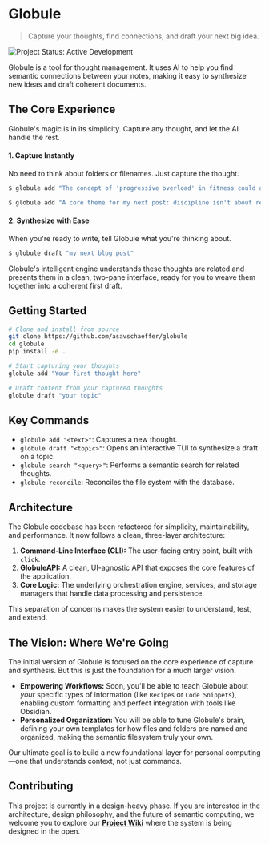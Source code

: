 # Globule

> Capture your thoughts, find connections, and draft your next big idea.

![Project Status: Active Development](https://img.shields.io/badge/status-active_development-green)

Globule is a tool for thought management. It uses AI to help you find semantic connections between your notes, making it easy to synthesize new ideas and draft coherent documents.

## The Core Experience

Globule's magic is in its simplicity. Capture any thought, and let the AI handle the rest.

#### 1. Capture Instantly

No need to think about folders or filenames. Just capture the thought.

```bash
$ globule add "The concept of 'progressive overload' in fitness could apply to creative stamina."

$ globule add "A core theme for my next post: discipline isn't about restriction, it's about freedom."
```

#### 2. Synthesize with Ease

When you're ready to write, tell Globule what you're thinking about.

```bash
$ globule draft "my next blog post"
```

Globule's intelligent engine understands these thoughts are related and presents them in a clean, two-pane interface, ready for you to weave them together into a coherent first draft.

## Getting Started

```bash
# Clone and install from source
git clone https://github.com/asavschaeffer/globule
cd globule
pip install -e .

# Start capturing your thoughts
globule add "Your first thought here"

# Draft content from your captured thoughts
globule draft "your topic"
```

## Key Commands

- `globule add "<text>"`: Captures a new thought.
- `globule draft "<topic>"`: Opens an interactive TUI to synthesize a draft on a topic.
- `globule search "<query>"`: Performs a semantic search for related thoughts.
- `globule reconcile`: Reconciles the file system with the database.

## Architecture

The Globule codebase has been refactored for simplicity, maintainability, and performance. It now follows a clean, three-layer architecture:

1.  **Command-Line Interface (CLI):** The user-facing entry point, built with `click`.
2.  **GlobuleAPI:** A clean, UI-agnostic API that exposes the core features of the application.
3.  **Core Logic:** The underlying orchestration engine, services, and storage managers that handle data processing and persistence.

This separation of concerns makes the system easier to understand, test, and extend.

## The Vision: Where We're Going

The initial version of Globule is focused on the core experience of capture and synthesis. But this is just the foundation for a much larger vision.

-   **Empowering Workflows:** Soon, you'll be able to teach Globule about *your* specific types of information (like `Recipes` or `Code Snippets`), enabling custom formatting and perfect integration with tools like Obsidian.
-   **Personalized Organization:** You will be able to tune Globule's brain, defining your own templates for how files and folders are named and organized, making the semantic filesystem truly your own.

Our ultimate goal is to build a new foundational layer for personal computing—one that understands context, not just commands.

## Contributing

This project is currently in a design-heavy phase. If you are interested in the architecture, design philosophy, and the future of semantic computing, we welcome you to explore our **[Project Wiki](https://github.com/asavschaeffer/globule/wiki)** where the system is being designed in the open.

